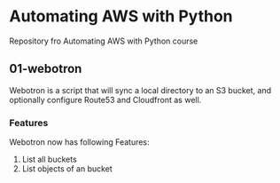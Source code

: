# Automating AWS with Python

Repository fro Automating AWS with Python course


## 01-webotron

Webotron is a script that will sync a local directory to an S3 bucket,
and optionally configure Route53 and Cloudfront as well.


### Features

Webotron now has following Features:

1. List all buckets
2. List objects of an bucket
